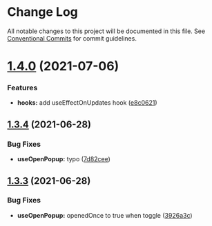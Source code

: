 # Change Log

All notable changes to this project will be documented in this file.
See [Conventional Commits](https://conventionalcommits.org) for commit guidelines.

# [1.4.0](https://github.com/Golubkov-P/react-reusable/compare/@react-reusable/hooks@1.3.4...@react-reusable/hooks@1.4.0) (2021-07-06)


### Features

* **hooks:** add useEffectOnUpdates hook ([e8c0621](https://github.com/Golubkov-P/react-reusable/commit/e8c062196f49263fe863b4751574ae517305572f))





## [1.3.4](https://github.com/Golubkov-P/react-reusable/compare/@react-reusable/hooks@1.3.3...@react-reusable/hooks@1.3.4) (2021-06-28)


### Bug Fixes

* **useOpenPopup:** typo ([7d82cee](https://github.com/Golubkov-P/react-reusable/commit/7d82cee0e4d91be7466530c73f33b0e628483c68))





## [1.3.3](https://github.com/Golubkov-P/react-reusable/compare/@react-reusable/hooks@1.3.2...@react-reusable/hooks@1.3.3) (2021-06-28)


### Bug Fixes

* **useOpenPopup:** openedOnce to true when toggle ([3926a3c](https://github.com/Golubkov-P/react-reusable/commit/3926a3c20d2c37615098a309003b4ce1f1133a4f))
